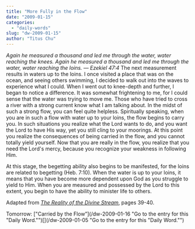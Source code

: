 ```yaml
---
title: "More Fully in the Flow"
date: "2009-01-15"
categories: 
  - "daily-words"
slug: "dw-2009-01-15"
author: "Titus Chu"
---
```


_Again he measured a thousand and led me through the water, water reaching the knees. Again he measured a thousand and led me through the water, water reaching the loins. — Ezekiel 47:4_ The next measurement results in waters up to the loins. I once visited a place that was on the ocean, and seeing others swimming, I decided to walk out into the waves to experience what I could. When I went out to knee-depth and further, I began to notice a difference. It was somewhat frightening to me, for I could sense that the water was trying to move me. Those who have tried to cross a river with a strong current know what I am talking about. In the midst of such a strong flow, you can feel quite helpless. Spiritually speaking, when you are in such a flow with water up to your loins, the flow begins to carry you. In such situations you realize what the Lord wants to do, and you want the Lord to have His way, yet you still cling to your moorings. At this point you realize the consequences of being carried in the flow, and you cannot totally yield yourself. Now that you are really in the flow, you realize that you need the Lord's mercy, because you recognize your weakness in following Him.

At this stage, the begetting ability also begins to be manifested, for the loins are related to begetting (Heb. 7:10). When the water is up to your loins, it means that you have become more dependent upon God as you struggle to yield to Him. When you are measured and possessed by the Lord to this extent, you begin to have the ability to minister life to others.

Adapted from [_The Reality of the Divine Stream_](/book-reality-of-the-divine-stream "Go to the entry for this book."), pages 39-40.

Tomorrow: ["Carried by the Flow”](/dw-2009-01-16 "Go to the entry for this "Daily Word."")[](/dw-2009-01-05 "Go to the entry for this "Daily Word."")
